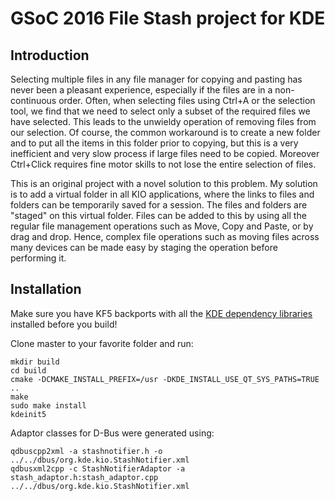 # GSoC 2016 File Stash project for KDE

## Introduction

Selecting multiple files in any file manager for copying and pasting has never been a pleasant experience, especially if the files are in a non-continuous order. Often, when selecting files using Ctrl+A or the selection tool, we find that we need to select only a subset of the required files we have selected. This leads to the unwieldy operation of removing files from our selection. Of course, the common workaround is to create a new folder and to put all the items in this folder prior to copying, but this is a very inefficient and very slow process if large files need to be copied. Moreover Ctrl+Click requires fine motor skills to not lose the entire selection of files.

This is an original project with a novel solution to this problem. My solution is to add a virtual folder in all KIO applications, where the links to files and folders can be temporarily saved for a session. The files and folders are "staged" on this virtual folder. Files can be added to this by using all the regular file management operations such as Move, Copy and Paste, or by drag and drop. Hence, complex file operations such as moving files across many devices can be made easy by staging the operation before performing it.

## Installation

Make sure you have KF5 backports with all the [KDE dependency libraries](https://community.kde.org/Guidelines_and_HOWTOs/Build_from_source/Install_the_dependencies) installed before you build!

Clone master to your favorite folder and run:

```
mkdir build
cd build
cmake -DCMAKE_INSTALL_PREFIX=/usr -DKDE_INSTALL_USE_QT_SYS_PATHS=TRUE ..
make
sudo make install
kdeinit5
```

Adaptor classes for D-Bus were generated using:

```
qdbuscpp2xml -a stashnotifier.h -o ../../dbus/org.kde.kio.StashNotifier.xml
qdbusxml2cpp -c StashNotifierAdaptor -a stash_adaptor.h:stash_adaptor.cpp ../../dbus/org.kde.kio.StashNotifier.xml
```
